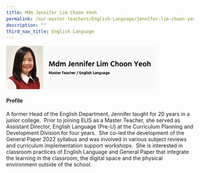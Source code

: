 ```yaml
---
title: Mdm Jennifer Lim Choon Yeoh
permalink: /our-master-teachers/English-Language/jennifer-lim-choon-yeoh/
description: ""
third_nav_title: English Language
---
```

<img src="/images/Mdm%20Jennifer%20Lim.png" style="width:80%">

#### Profile


A former Head of the English Department, Jennifer taught for 20 years in a junior college.  Prior to joining ELIS as a Master Teacher, she served as Assistant Director, English Language (Pre-U) at the Curriculum Planning and Development Division for four years.  She co-led the development of the General Paper 2022 syllabus and was involved in various subject reviews and curriculum implementation support workshops.  She is interested in classroom practices of English Language and General Paper that integrate the learning in the classroom, the digital space and the physical environment outside of the school.